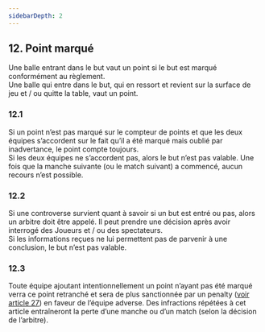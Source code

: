```yaml
---
sidebarDepth: 2
---
```


## 12. Point marqué
Une balle entrant dans le but vaut un point si le but est marqué conformément au règlement. <br>
Une balle qui entre dans le but, qui en ressort et revient sur la surface de jeu et / ou quitte la table, vaut un point.

### 12.1
Si un point n’est pas marqué sur le compteur de points et que les deux équipes s’accordent sur le fait qu’il a été marqué mais oublié par inadvertance, le point compte toujours. <br>
Si les deux équipes ne s’accordent pas, alors le but n’est pas valable. Une fois que la manche suivante (ou le match suivant) a commencé, aucun recours n’est possible.

### 12.2
Si une controverse survient quant à savoir si un but est entré ou pas, alors un arbitre doit être appelé. Il peut prendre une décision après avoir interrogé des Joueurs et / ou des spectateurs. <br>
Si les informations reçues ne lui permettent pas de parvenir à une conclusion, le but n’est pas valable.

### 12.3
Toute équipe ajoutant intentionnellement un point n’ayant pas été marqué verra ce point retranché et sera de plus sanctionnée par un penalty ([voir article 27](/rules/penalty.md)) en faveur de l’équipe adverse. Des infractions répétées à cet article entraîneront la perte d’une manche ou d’un match (selon la décision de l’arbitre).